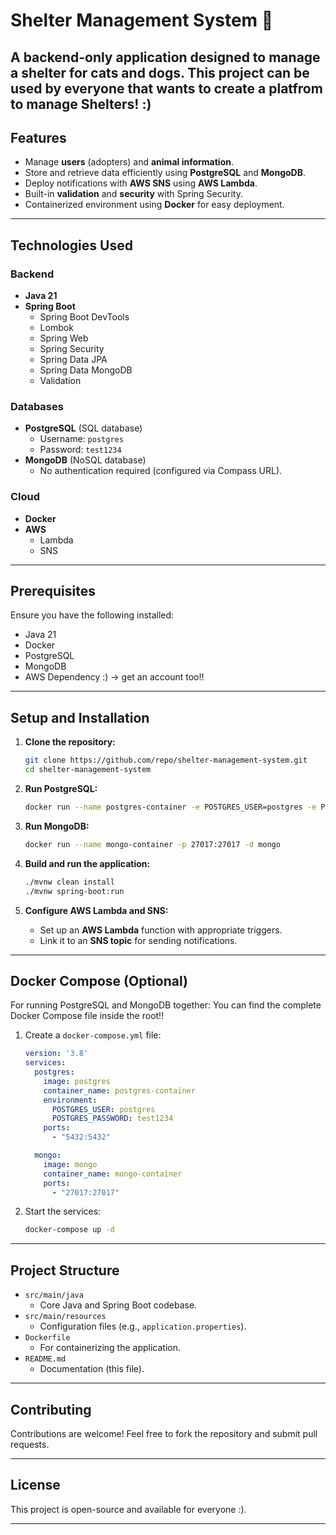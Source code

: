 
# Shelter Management System 🐾

A **backend-only application** designed to manage a shelter for cats and dogs. This project can be used by everyone that wants to create a platfrom to manage Shelters! :)
---

## **Features**
- Manage **users** (adopters) and **animal information**.
- Store and retrieve data efficiently using **PostgreSQL** and **MongoDB**.
- Deploy notifications with **AWS SNS** using **AWS Lambda**.
- Built-in **validation** and **security** with Spring Security.
- Containerized environment using **Docker** for easy deployment.

---

## **Technologies Used**
### **Backend**
- **Java 21**
- **Spring Boot**
    - Spring Boot DevTools
    - Lombok
    - Spring Web
    - Spring Security
    - Spring Data JPA
    - Spring Data MongoDB
    - Validation

### **Databases**
- **PostgreSQL** (SQL database)
    - Username: `postgres`
    - Password: `test1234`
- **MongoDB** (NoSQL database)
    - No authentication required (configured via Compass URL).

### **Cloud**
- **Docker**
- **AWS**
    - Lambda
    - SNS

---

## **Prerequisites**
Ensure you have the following installed:
- Java 21
- Docker
- PostgreSQL
- MongoDB
- AWS Dependency :) -> get an account too!!
---

## **Setup and Installation**
1. **Clone the repository:**
   ```bash  
   git clone https://github.com/repo/shelter-management-system.git  
   cd shelter-management-system  
   ```  

2. **Run PostgreSQL:**
   ```bash  
   docker run --name postgres-container -e POSTGRES_USER=postgres -e POSTGRES_PASSWORD=test1234 -p 5432:5432 -d postgres  
   ```  

3. **Run MongoDB:**
   ```bash  
   docker run --name mongo-container -p 27017:27017 -d mongo  
   ```  

4. **Build and run the application:**
   ```bash  
   ./mvnw clean install  
   ./mvnw spring-boot:run  
   ```  

5. **Configure AWS Lambda and SNS:**
    - Set up an **AWS Lambda** function with appropriate triggers.
    - Link it to an **SNS topic** for sending notifications.

---

## **Docker Compose (Optional)**
For running PostgreSQL and MongoDB together:
You can find the complete Docker Compose file inside the root!!
1. Create a `docker-compose.yml` file:
   ```yaml  
   version: '3.8'
   services:
     postgres:
       image: postgres
       container_name: postgres-container
       environment:
         POSTGRES_USER: postgres
         POSTGRES_PASSWORD: test1234
       ports:
         - "5432:5432"

     mongo:
       image: mongo
       container_name: mongo-container
       ports:
         - "27017:27017"
   ```  

2. Start the services:
   ```bash  
   docker-compose up -d  
   ```  

---

## **Project Structure**
- `src/main/java`
    - Core Java and Spring Boot codebase.
- `src/main/resources`
    - Configuration files (e.g., `application.properties`).
- `Dockerfile`
    - For containerizing the application.
- `README.md`
    - Documentation (this file).

---

## **Contributing**
Contributions are welcome! Feel free to fork the repository and submit pull requests.

---

## **License**
This project is open-source and available for everyone :).

---  
